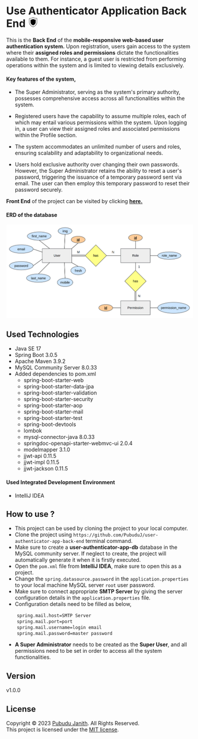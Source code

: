 # Use Authenticator Application Back End <img src="assets/icon.png" alt="header-logo" width="27px"/>

This is the **Back End** of the **mobile-responsive web-based user authentication system.** 
Upon registration, users gain access to the system where their **assigned roles and permissions** dictate the functionalities available to them. 
For instance, a guest user is restricted from performing operations within the system and is limited to viewing details exclusively.

#### Key features of the system,

- The Super Administrator, serving as the system's primary authority, possesses comprehensive access across all functionalities within the system.

- Registered users have the capability to assume multiple roles, each of which may entail various permissions within the system. Upon logging in, a user can view their assigned roles and associated permissions within the Profile section.

- The system accommodates an unlimited number of users and roles, ensuring scalability and adaptability to organizational needs.

- Users hold exclusive authority over changing their own passwords. However, the Super Administrator retains the ability to reset a user's password, triggering the issuance of a temporary password sent via email. The user can then employ this temporary password to reset their password securely.

**Front End** of the project can be visited by clicking [**here.**](https://github.com/PubuduJ/user-authenticator-app-front-end)

#### ERD of the database

<img src="assets/ERD.png" alt="erd" width="800px"/>

## Used Technologies

- Java SE 17
- Spring Boot 3.0.5
- Apache Maven 3.9.2
- MySQL Community Server 8.0.33
- Added dependencies to pom.xml
    - spring-boot-starter-web
    - spring-boot-starter-data-jpa
    - spring-boot-starter-validation
    - spring-boot-starter-security
    - spring-boot-starter-aop
    - spring-boot-starter-mail
    - spring-boot-starter-test
    - spring-boot-devtools
    - lombok
    - mysql-connector-java 8.0.33
    - springdoc-openapi-starter-webmvc-ui 2.0.4
    - modelmapper 3.1.0
    - jjwt-api 0.11.5
    - jjwt-impl 0.11.5
    - jjwt-jackson 0.11.5

#### Used Integrated Development Environment
- IntelliJ IDEA

## How to use ?
- This project can be used by cloning the project to your local computer.
- Clone the project using `https://github.com/PubuduJ/user-authenticator-app-back-end` terminal command.
- Make sure to create a **user-authenticator-app-db** database in the MySQL community server. If neglect to create, the project will automatically generate it when it is firstly executed.
- Open the `pom.xml` file from **IntelliJ IDEA**, make sure to open this as a project.
- Change the `spring.datasource.password` in the `application.properties` to your local machine MySQL server `root` user password.
- Make sure to connect appropriate **SMTP Server** by giving the server configuration details in the `application.properties` file.
- Configuration details need to be filled as below,
```
    spring.mail.host=SMTP Server
    spring.mail.port=port
    spring.mail.username=login email
    spring.mail.password=master password
```
- **A Super Administrator** needs to be created as the **Super User**, and all permissions need to be set in order to access all the system functionalities.

## Version
v1.0.0

## License
Copyright &copy; 2023 [Pubudu Janith](https://www.linkedin.com/in/pubudujanith/). All Rights Reserved.<br>
This project is licensed under the [MIT license](LICENSE.txt).
